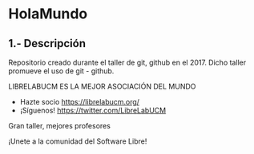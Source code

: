 # HolaMundo
## 1.- Descripción
Repositorio creado durante el taller de git, github en el 2017. Dicho taller promueve el uso de git - github.



LIBRELABUCM ES LA MEJOR ASOCIACIÓN DEL MUNDO

  - Hazte socio https://librelabucm.org/
  - ¡Síguenos! https://twitter.com/LibreLabUCM

Gran taller, mejores profesores

¡Unete a la comunidad del Software Libre!

